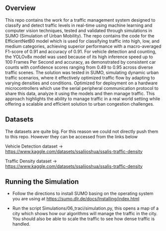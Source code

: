 
## Overview
This repo contains the work for a traffic management system designed to classify and detect traffic levels in real-time using machine learning and computer vision techniques, tested and validated through simulations in SUMO (Simulation of Urban Mobility). The repo contains the code for the EfficientNetB0 model which is used for classifying traffic into high, low, and medium categories, achieving superior performance with a macro-averaged F1-score of 0.91 and accuracy of 0.91. For vehicle detection and counting, the YOLOv8x model was used because of its high inference speed up to 100 Frames Per Second and accuracy, as demonstrated by consistent car counts with confidence scores ranging from 0.49 to 0.95 across diverse traffic scenes. The solution was tested in SUMO, simulating dynamic urban traffic scenarios, where it effectively optimized traffic flow by adapting to varying densities and conditions. Optimized for deployment on a hardware microcontrollers which use the serial peripheral communication protocol to share this data, analyze it using the models and then manage traffic. This approach highlights the ability to manage traffic in a real world setting while offering a scalable and efficient solution to urban congestion challenges.

## Datasets
The datasets are quite big. For this reason we could not directly push them to this repo. However they can be accessed from the links below

Vehicle Detection dataset -> https://www.kaggle.com/datasets/ssalijoshua/ssalis-traffic-density

Traffic Density dataset -> https://www.kaggle.com/datasets/ssalijoshua/ssalis-traffic-density

## Running the Simulation
- Follow the directions to install SUMO basing on the operating system you are using at https://sumo.dlr.de/docs/Installing/index.html

- Run the script Simulations/06_traci/simulation.py, this opens a map of a city which shows how our algorithms will manage the traffic in the city. You should also be able to scale the traffic to see how dense traffic is handled.  